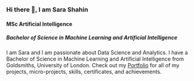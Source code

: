 
### Hi there 👋, I am Sara Shahin

#### MSc Artificial Intelligence
##### Bachelor of Science in Machine Learning and Artificial Intelligence

I am Sara and I am passionate about Data Science and Analytics. I have a Bachelor of Science in Machine Learning and Artificial Intelligence from Goldsmiths, University of London. Check out my [Portfolio](https://github.com/sarashahin/MyOfficialPortfolio/blob/main/README.md) for all of my projects, micro-projects, skills, certificates, and achievements.

  











